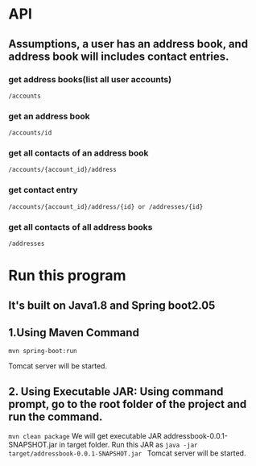 # API
## Assumptions, a user has an address book, and address book will includes contact entries.
### get address books(list all user accounts)
```/accounts```
### get an address book
```/accounts/id```
### get all contacts of an address book
```/accounts/{account_id}/address```
### get contact entry
```/accounts/{account_id}/address/{id} or /addresses/{id}```
### get all contacts of all address books
```/addresses```

# Run this program
## It's built on Java1.8 and Spring boot2.05
## 1.Using Maven Command

```mvn spring-boot:run```

Tomcat server will be started. 

## 2. Using Executable JAR: Using command prompt, go to the root folder of the project and run the command.
```mvn clean package``` 
We will get executable JAR addressbook-0.0.1-SNAPSHOT.jar in target folder. Run this JAR as
```java -jar target/addressbook-0.0.1-SNAPSHOT.jar ```
Tomcat server will be started. 
